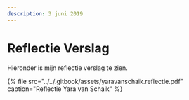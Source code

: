 ```yaml
---
description: 3 juni 2019
---
```


# Reflectie Verslag

Hieronder is mijn reflectie verslag te zien.

{% file src="../../.gitbook/assets/yaravanschaik.reflectie.pdf" caption="Reflectie Yara van Schaik" %}


